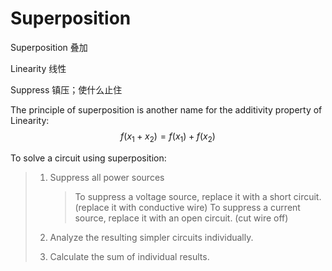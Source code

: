# Superposition

Superposition 叠加

Linearity 线性

Suppress 镇压；使什么止住

The principle of superposition is another name for the additivity property of Linearity: $$f(x_1 + x_2) = f(x_1) + f(x_2)$$

To solve a circuit using superposition:

> 1. Suppress all power sources
>
>    > To suppress a voltage source, replace it with a short circuit. \(replace it with conductive wire\) To suppress a current source, replace it with an open circuit. \(cut wire off\)
>
> 2. Analyze the resulting simpler circuits individually.
> 3. Calculate the sum of individual results.

